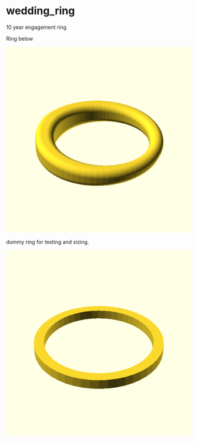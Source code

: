 # wedding_ring
10 year engagement ring

Ring below


![ring](./ring.scad.png)

dummy ring for testing and sizing.

![dummy](./dummy.scad.png)
